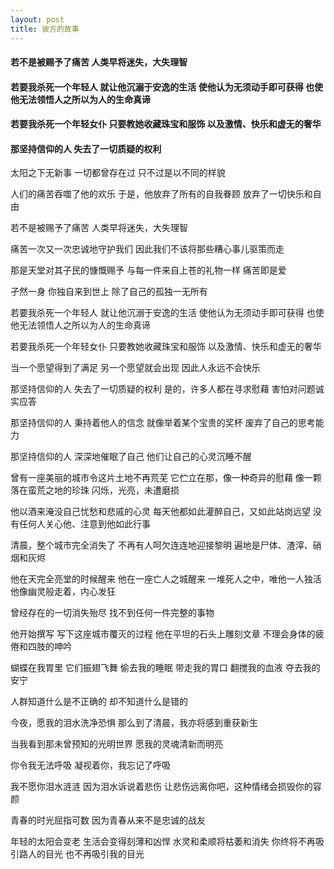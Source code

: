 ```yaml
---
layout: post
title: 彼方的故事
---
```

#### 若不是被赐予了痛苦    人类早将迷失，大失理智
#### 若要我杀死一个年轻人    就让他沉溺于安逸的生活    使他认为无须动手即可获得    也使他无法领悟人之所以为人的生命真谛
#### 若要我杀死一个年轻女仆    只要教她收藏珠宝和服饰    以及激情、快乐和虚无的奢华
#### 那坚持信仰的人    失去了一切质疑的权利 
<!-- more -->
太阳之下无新事    一切都曾存在过    只不过是以不同的样貌

人们的痛苦吞噬了他的欢乐    于是，他放弃了所有的自我眷顾    放弃了一切快乐和自由

若不是被赐予了痛苦    人类早将迷失，大失理智

痛苦一次又一次忠诚地守护我们    因此我们不该将那些糟心事儿驱策而走

那是天堂对其子民的慷慨赐予    与每一件来自上苍的礼物一样    痛苦即是爱

孑然一身    你独自来到世上    除了自己的孤独一无所有

若要我杀死一个年轻人    就让他沉溺于安逸的生活    使他认为无须动手即可获得    也使他无法领悟人之所以为人的生命真谛

若要我杀死一个年轻女仆    只要教她收藏珠宝和服饰    以及激情、快乐和虚无的奢华

当一个愿望得到了满足    另一个愿望就会出现    因此人永远不会快乐

那坚持信仰的人    失去了一切质疑的权利    是的，许多人都在寻求慰藉    害怕对问题诚实应答

那坚持信仰的人    秉持着他人的信念    就像举着某个宝贵的奖杯    废弃了自己的思考能力

那坚持信仰的人    深深地催眠了自己    他们让自己的心灵沉睡不醒

曾有一座美丽的城市令这片土地不再荒芜    它伫立在那，像一种奇异的慰藉    像一颗落在蛮荒之地的珍珠    闪烁，光亮，未遭磨损

他以酒来淹没自己忧愁和悲戚的心灵    每天他都如此灌醉自己，又如此站岗远望    没有任何人关心他、注意到他如此行事

清晨，整个城市完全消失了    不再有人呵欠连连地迎接黎明    遍地是尸体、渣滓、硝烟和灰烬

他在天完全亮堂的时候醒来    他在一座亡人之城醒来    一堆死人之中，唯他一人独活    他像幽灵般走着，内心发狂

曾经存在的一切消失殆尽    找不到任何一件完整的事物

他开始撰写    写下这座城市覆灭的过程    他在平坦的石头上雕刻文章    不理会身体的疲倦和四肢的呻吟

蝴蝶在我胃里    它们振翅飞舞    偷去我的睡眠    带走我的胃口    翻搅我的血液    夺去我的安宁

人群知道什么是不正确的    却不知道什么是错的

今夜，愿我的泪水洗净恐惧    那么到了清晨，我亦将感到重获新生

当我看到那未曾预知的光明世界    愿我的灵魂清新而明亮

你令我无法呼吸    凝视着你，我忘记了呼吸

我不愿你泪水涟涟    因为泪水诉说着悲伤    让悲伤远离你吧，这种情绪会损毁你的容颜

青春的时光屈指可数    因为青春从来不是忠诚的战友

年轻的太阳会变老    生活会变得刻薄和凶悍    水灵和柔顺将枯萎和消失    你终将不再吸引路人的目光    也不再吸引我的目光
